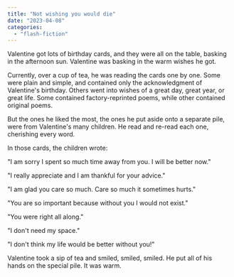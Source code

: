 ```yaml
---
title: "Not wishing you would die"
date: "2023-04-08"
categories: 
  - "flash-fiction"
---
```


Valentine got lots of birthday cards, and they were all on the table, basking in the afternoon sun. Valentine was basking in the warm wishes he got.

Currently, over a cup of tea, he was reading the cards one by one. Some were plain and simple, and contained only the acknowledgment of Valentine's birthday. Others went into wishes of a great day, great year, or great life. Some contained factory-reprinted poems, while other contained original poems.

But the ones he liked the most, the ones he put aside onto a separate pile, were from Valentine's many children. He read and re-read each one, cherishing every word.

In those cards, the children wrote:

"I am sorry I spent so much time away from you. I will be better now."

"I really appreciate and I am thankful for your advice."

"I am glad you care so much. Care so much it sometimes hurts."

"You are so important because without you I would not exist."

"You were right all along."

"I don't need my space."

"I don't think my life would be better without you!"

Valentine took a sip of tea and smiled, smiled, smiled. He put all of his hands on the special pile. It was warm.

